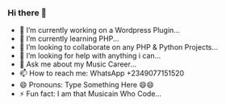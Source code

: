 ### Hi there 👋

- 🔭 I’m currently working on a Wordpress Plugin...
- 🌱 I’m currently learning PHP...
- 👯 I’m looking to collaborate on any PHP & Python Projects...
- 🤔 I’m looking for help with anything i can...
- 💬 Ask me about my Music Career...
- 📫 How to reach me: WhatsApp +2349077151520
- 😄 Pronouns: Type Something Here 😄😄
- ⚡ Fun fact: I am that Musicain Who Code...
